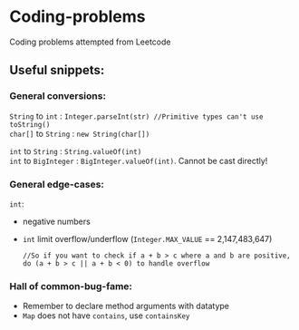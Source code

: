 # Coding-problems

Coding problems attempted from Leetcode

## Useful snippets:
### General conversions:
`String` to `int` : `Integer.parseInt(str) //Primitive types can't use toString()` 
<br>`char[]` to `String` : `new String(char[])`

`int` to `String` : `String.valueOf(int)`  
`int` to `BigInteger` : `BigInteger.valueOf(int)`. Cannot be cast directly!

### General edge-cases:
`int`: 
 * negative numbers
 * `int` limit overflow/underflow (`Integer.MAX_VALUE` == 2,147,483,647)

   ```
   //So if you want to check if a + b > c where a and b are positive, 
   do (a + b > c || a + b < 0) to handle overflow
   ```
   
### Hall of common-bug-fame:
* Remember to declare method arguments with datatype
* `Map` does not have `contains`, use `containsKey`
